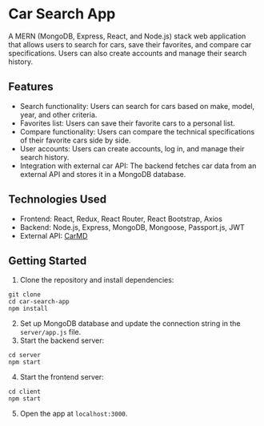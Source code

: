 # Car Search App

A MERN (MongoDB, Express, React, and Node.js) stack web application that allows users to search for cars, save their favorites, and compare car specifications. Users can also create accounts and manage their search history.

## Features

- Search functionality: Users can search for cars based on make, model, year, and other criteria.
- Favorites list: Users can save their favorite cars to a personal list.
- Compare functionality: Users can compare the technical specifications of their favorite cars side by side.
- User accounts: Users can create accounts, log in, and manage their search history.
- Integration with external car API: The backend fetches car data from an external API and stores it in a MongoDB database.

## Technologies Used

- Frontend: React, Redux, React Router, React Bootstrap, Axios
- Backend: Node.js, Express, MongoDB, Mongoose, Passport.js, JWT
- External API: [CarMD](https://www.carmd.com/api/)

## Getting Started

1. Clone the repository and install dependencies:

```
git clone
cd car-search-app
npm install
```

2. Set up MongoDB database and update the connection string in the `server/app.js` file.
3. Start the backend server:

```
cd server
npm start
```

4. Start the frontend server:

```
cd client
npm start
```

5. Open the app at `localhost:3000`.
